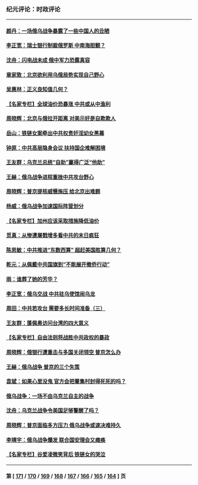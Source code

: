 ### 纪元评论：时政评论
---
#### [颜丹：一场俄乌战争暴露了一些中国人的丑陋](../../pages/nsc1025/n13616676.md) 
#### [李正宽：瑞士银行制裁俄罗斯 中南海胆颤？](../../pages/nsc1025/n13615858.md) 
#### [沈舟：闪电战未成 俄中军力恐露真容](../../pages/nsc1025/n13615571.md) 
#### [章家敦：北京欲利用乌俄局势实现自己野心](../../pages/nsc1025/n13615057.md) 
#### [吴惠林：正义良知值几何？](../../pages/nsc1025/n13614308.md) 
#### [【名家专栏】全球油价恐暴涨 中共或从中渔利](../../pages/nsc1025/n13613959.md) 
#### [周晓辉：北京与俄拉开距离 对美示好是自欺欺人](../../pages/nsc1025/n13613807.md) 
#### [岳山：铁链女案牵出中共权贵奸淫幼女黑幕](../../pages/nsc1025/n13612939.md) 
#### [钟原：中共高层隐身会议 扶持国企难解困境](../../pages/nsc1025/n13612792.md) 
#### [王友群：乌克兰总统“自助”赢得广泛“他助”](../../pages/nsc1025/n13612495.md) 
#### [王赫：俄乌战争进程重挫中共攻台野心](../../pages/nsc1025/n13612241.md) 
#### [周晓辉：普京提核威慑施压 给北京出难题](../../pages/nsc1025/n13612126.md) 
#### [杨威：俄乌战争加速国际阵营划分](../../pages/nsc1025/n13612286.md) 
#### [【名家专栏】加州应该采取措施降低油价](../../pages/nsc1025/n13611457.md) 
#### [觅真：从惨遭屠戮增多看中共的末日疯狂](../../pages/nsc1025/n13611188.md) 
#### [陈思敏：中共推进“东数西算” 超赶美国胜算几何？](../../pages/nsc1025/n13611087.md) 
#### [乾元：从佩戴中共国旗到“不能展开撤侨行动”](../../pages/nsc1025/n13611002.md) 
#### [雨：谁葬了她的芳华？](../../pages/nsc1025/n13610941.md) 
#### [李正宽：俄乌交战 中共驻乌使馆闹乌龙](../../pages/nsc1025/n13609644.md) 
#### [周田：中共若攻台 需要多长时间准备（三）](../../pages/nsc1025/n13609709.md) 
#### [王友群：蓬佩奥访问台湾的四大意义](../../pages/nsc1025/n13609549.md) 
#### [【名家专栏】自由法则将战胜中共政权的暴政](../../pages/nsc1025/n13607993.md) 
#### [周晓辉：俄银行遭重击与多国关闭领空 普京怎么办](../../pages/nsc1025/n13609223.md) 
#### [王赫：俄乌战争 普京的三个失策](../../pages/nsc1025/n13608477.md) 
#### [袁斌：如果心里没鬼 官方会把董集村封得死死的吗？](../../pages/nsc1025/n13608371.md) 
#### [俄乌战争：一场不由乌克兰自主的战争](../../pages/nsc1025/n13607620.md) 
#### [沈舟：乌克兰战争令美国足够警醒了吗？](../../pages/nsc1025/n13607475.md) 
#### [周晓辉：普京面临多方压力 俄乌战争或速决难持久](../../pages/nsc1025/n13607422.md) 
#### [李靖宇：俄乌战争爆发 联合国安理会又瘫痪](../../pages/nsc1025/n13607463.md) 
#### [【名家专栏】谷爱凌微笑背后 铁链女的哭泣](../../pages/nsc1025/n13607117.md) 

---
#### 第 [ [171](./171.md) / [170](./170.md) / [169](./169.md) / [168](./168.md) / [167](./167.md) / [166](./166.md) / [165](./165.md) / [164](./164.md) ] 页
